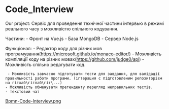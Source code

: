 # Code_Interview
Our project:
Сервіс для проведення технічної частини інтервью в режимі реального часу з можливістю
спільного кодування.

Частини:
	- Фронт на Vue.js
	- База MongoDB
	- Сервер Node.js

Функціонал:
	- Редактор коду для різних мов програмування(https://microsoft.github.io/monaco-editor/)
	- Можливість компіляції коду на різних мовах(https://github.com/judge0/api)
	- Можливість спільно редагувати код.

	 - Можливість завчасно підготувати тести для завдання, для валідації правильності работи програми. (ігтерация с підготовленим репозиторієм на гітхаб\гітлаб\гіт\...)
	- Можливість обмежувати претенденту перегляд неправильних тестів.
	- текстовий чат
	
[Bpmn-Code-Interview.png](https://postimg.cc/9D5886mg)
